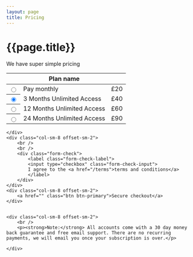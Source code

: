 ```yaml
---
layout: page
title: Pricing
---
```



<div class="row mt-5 mb-5">
    <div class="col-sm-12 text-center">
        <h1>{{page.title}}</h1>
        <p class="lead mb-1">
            We have super simple pricing
        </p>
    </div>
</div>

<div class="row mt-5 mb-5">
    <div class="col-sm-8 offset-sm-2">
        <table class="table">
        <thead>
            <tr>
            <th></th>
            <th>Plan name</th>
            <th></th>
            </tr>
        </thead>
        <tbody>
            <tr>
                <th scope="row"><input type="radio" name="price" /></th>
                <td>Pay monthly</td>
                <td>£20</td>
            </tr>
            <tr>
                <th scope="row"><input type="radio" checked="checked" name="price" /></th>
                <td>3 Months Unlimited Access</td>
                <td>£40</td>
            </tr>
            <tr>
                <th scope="row"><input type="radio" name="price" /></th>
                <td>12 Months Unlimited Access	</td>
                <td>£60</td>
            </tr>
            <tr>
            <th scope="row"><input type="radio" name="price" /></th>
                <td>24 Months Unlimited Access	</td>
                <td>£90</td>
            </tr>
        </tbody>
        </table>

    </div>
    <div class="col-sm-8 offset-sm-2">
        <br />
        <br />
        <div class="form-check">
            <label class="form-check-label">
            <input type="checkbox" class="form-check-input">
            I agree to the <a href="/terms">terms and conditions</a>
            </label>
        </div>
    </div>
    <div class="col-sm-8 offset-sm-2">
        <a href="" class="btn btn-primary">Secure checkout</a>
    </div>


    <div class="col-sm-8 offset-sm-2">
        <br />
        <p><strong>Note:</strong> All accounts come with a 30 day money back guarantee and free email support. There are no recurring payments, we will email you once your subscription is over.</p>

    </div>
</div>
